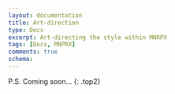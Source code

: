 ```yaml
---
layout: documentation
title: Art-direction
type: Docs
excerpt: Art-directing the style within MNRPX
tags: [Docs, MNPRX]
comments: true
schema:
---
```


P.S. Coming soon...
{: .top2}
